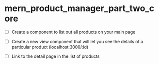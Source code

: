 # mern_product_manager_part_two_core

- [ ] Create a component to list out all products on your main page

- [ ] Create a new view component that will let you see the details of a particular product (localhost:3000/:id)

- [ ] Link to the detail page in the list of products